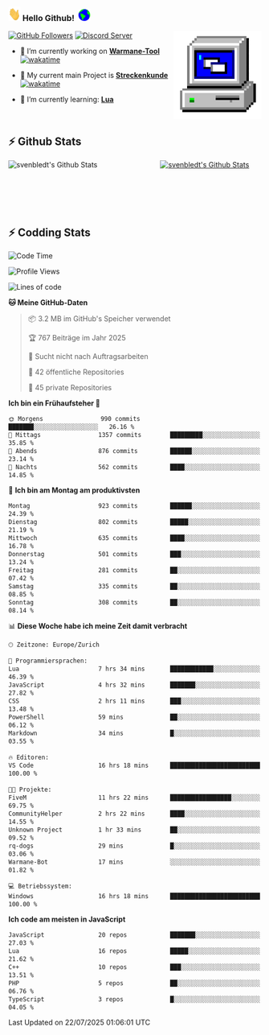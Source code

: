 ### <img src="https://github.com/svenbledt/svenbledt/blob/main/Assets/Hi.gif" height="28" width="24"> **Hello Github!** &nbsp;<img src="https://github.com/svenbledt/svenbledt/blob/main/Assets/Earth.gif" height="24" width="24">
[![GitHub Followers](https://img.shields.io/github/followers/svenbledt?label=Follow&style=flat-squaree&logo=github&labelColor=black&color=black&cacheSeconds=5)](https://github.com/svenbledt)
[![Discord Server](https://img.shields.io/discord/443405445831327754?style=flat-squeree&logo=discord&logoColor=white&label=Trojan%20Rotations%20Server&labelColor=black&color=gray&cacheSeconds=3650)](https://discord.gg/c6GZKjVhxw)
<img align="right" alt="PC GIF" src="https://github.com/svenbledt/svenbledt/blob/main/Assets/PC.gif" width="175" />

<p>

 - 🔭 I’m currently working on **[Warmane-Tool](https://github.com/svenbledt/Warmane-Bot)** [![wakatime](https://wakatime.com/badge/user/eb1cebc0-6a00-4f39-ab37-6770a4331515/project/b1c02622-6489-4920-898c-6e91c5bba727.svg)](https://wakatime.com/badge/user/eb1cebc0-6a00-4f39-ab37-6770a4331515/project/b1c02622-6489-4920-898c-6e91c5bba727)
 - 🔭 My current main Project is **[Streckenkunde](https://github.com/Streckenkunde)** [![wakatime](https://wakatime.com/badge/user/eb1cebc0-6a00-4f39-ab37-6770a4331515/project/8c10f4f0-0d09-4e0e-b526-eec4de9936b6.svg)](https://wakatime.com/badge/user/eb1cebc0-6a00-4f39-ab37-6770a4331515/project/8c10f4f0-0d09-4e0e-b526-eec4de9936b6)

 - 🌱 I’m currently learning: **[Lua](https://www.lua.org/)**
 
</p>

<br>

## :zap: Github Stats

<a href="https://github.com/svenbledt">
  <img align="left" src="https://github-readme-stats.vercel.app/api?username=svenbledt&show_icons=true&title_color=c9d1d9&icon_color=58a6da&text_color=c9d1d9&bg_color=0d1117&hide=issues" alt="svenbledt's Github Stats" width="60%">
 </a>
 <a href="https://github.com/svenbledt">
 <img src="https://github-readme-stats.vercel.app/api/top-langs/?username=svenbledt&show_icons=true&title_color=c9d1d9&icon_color=58a6da&text_color=c9d1d9&bg_color=0d1117" alt="svenbledt's Github Stats" width="35%">
 </a>

<br> <br> <br> <br> 
## :zap: Codding Stats

<!--START_SECTION:waka-->
![Code Time](http://img.shields.io/badge/Code%20Time-744%20hrs%203%20mins-blue)

![Profile Views](http://img.shields.io/badge/Profilansichten-0-blue)

![Lines of code](https://img.shields.io/badge/Seit%20Hallo%20Welt%20habe%20ich%20geschrieben-30.1%20million%20Codezeilen-blue)

**🐱 Meine GitHub-Daten** 

> 📦 3.2 MB im GitHub's Speicher verwendet 
 > 
> 🏆 767 Beiträge im Jahr 2025
 > 
> 🚫 Sucht nicht nach Auftragsarbeiten
 > 
> 📜 42 öffentliche Repositories 
 > 
> 🔑 45 private Repositories 
 > 
**Ich bin ein Frühaufsteher 🐤** 

```text
🌞 Morgens                990 commits         ███████░░░░░░░░░░░░░░░░░░   26.16 % 
🌆 Mittags                1357 commits        █████████░░░░░░░░░░░░░░░░   35.85 % 
🌃 Abends                 876 commits         ██████░░░░░░░░░░░░░░░░░░░   23.14 % 
🌙 Nachts                 562 commits         ████░░░░░░░░░░░░░░░░░░░░░   14.85 % 
```
📅 **Ich bin am Montag am produktivsten** 

```text
Montag                   923 commits         ██████░░░░░░░░░░░░░░░░░░░   24.39 % 
Dienstag                 802 commits         █████░░░░░░░░░░░░░░░░░░░░   21.19 % 
Mittwoch                 635 commits         ████░░░░░░░░░░░░░░░░░░░░░   16.78 % 
Donnerstag               501 commits         ███░░░░░░░░░░░░░░░░░░░░░░   13.24 % 
Freitag                  281 commits         ██░░░░░░░░░░░░░░░░░░░░░░░   07.42 % 
Samstag                  335 commits         ██░░░░░░░░░░░░░░░░░░░░░░░   08.85 % 
Sonntag                  308 commits         ██░░░░░░░░░░░░░░░░░░░░░░░   08.14 % 
```


📊 **Diese Woche habe ich meine Zeit damit verbracht** 

```text
🕑︎ Zeitzone: Europe/Zurich

💬 Programmiersprachen: 
Lua                      7 hrs 34 mins       ████████████░░░░░░░░░░░░░   46.39 % 
JavaScript               4 hrs 32 mins       ███████░░░░░░░░░░░░░░░░░░   27.82 % 
CSS                      2 hrs 11 mins       ███░░░░░░░░░░░░░░░░░░░░░░   13.48 % 
PowerShell               59 mins             ██░░░░░░░░░░░░░░░░░░░░░░░   06.12 % 
Markdown                 34 mins             █░░░░░░░░░░░░░░░░░░░░░░░░   03.55 % 

🔥 Editoren: 
VS Code                  16 hrs 18 mins      █████████████████████████   100.00 % 

🐱‍💻 Projekte: 
FiveM                    11 hrs 22 mins      █████████████████░░░░░░░░   69.75 % 
CommunityHelper          2 hrs 22 mins       ████░░░░░░░░░░░░░░░░░░░░░   14.55 % 
Unknown Project          1 hr 33 mins        ██░░░░░░░░░░░░░░░░░░░░░░░   09.52 % 
rq-dogs                  29 mins             █░░░░░░░░░░░░░░░░░░░░░░░░   03.06 % 
Warmane-Bot              17 mins             ░░░░░░░░░░░░░░░░░░░░░░░░░   01.82 % 

💻 Betriebssystem: 
Windows                  16 hrs 18 mins      █████████████████████████   100.00 % 
```

**Ich code am meisten in JavaScript** 

```text
JavaScript               20 repos            ███████░░░░░░░░░░░░░░░░░░   27.03 % 
Lua                      16 repos            █████░░░░░░░░░░░░░░░░░░░░   21.62 % 
C++                      10 repos            ███░░░░░░░░░░░░░░░░░░░░░░   13.51 % 
PHP                      5 repos             ██░░░░░░░░░░░░░░░░░░░░░░░   06.76 % 
TypeScript               3 repos             █░░░░░░░░░░░░░░░░░░░░░░░░   04.05 % 
```




 Last Updated on 22/07/2025 01:06:01 UTC
<!--END_SECTION:waka-->

